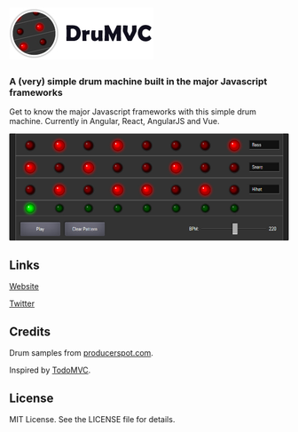 # ![DruMVC](images/logoSmall.jpg)

### A (very) simple drum machine built in the major Javascript frameworks

Get to know the major Javascript frameworks with this simple drum machine. Currently in Angular, React, AngularJS and Vue.

![Screenshot](images/ss.jpg)

## Links

[Website](http://drumvc.com)

[Twitter](https://twitter.com/drumvc)

## Credits

Drum samples from [producerspot.com](http://www.producerspot.com/download-free-edm-drums-drum-samples-kit-by-producerspot).

Inspired by [TodoMVC](https://github.com/tastejs/todomvc).

## License

MIT License. See the LICENSE file for details.


